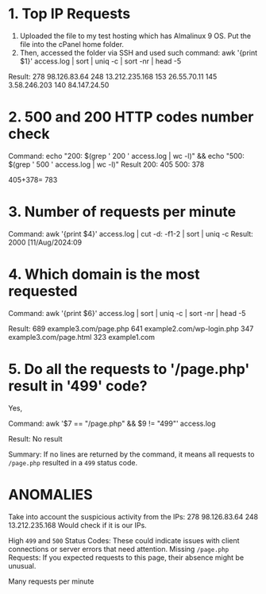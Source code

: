 # 1. Top IP Requests
1. Uploaded the file to my test hosting which has Almalinux 9 OS. Put the file into the cPanel home folder.
2. Then, accessed the folder via SSH and used such command:
awk '{print $1}' access.log | sort | uniq -c | sort -nr | head -5

Result:
278 98.126.83.64
248 13.212.235.168
153 26.55.70.11
145 3.58.246.203
140 84.147.24.50
# 2. 500 and 200 HTTP codes number check
Command: 
echo "200: $(grep ' 200 ' access.log | wc -l)" && echo "500: $(grep ' 500 ' access.log | wc -l)"
Result
200: 405
500: 378

405+378= 783

# 3. Number of requests per minute
Command:
awk '{print $4}' access.log | cut -d: -f1-2 | sort | uniq -c
Result:
2000 [11/Aug/2024:09

# 4. Which domain is the most requested
Command:
awk '{print $6}' access.log | sort | uniq -c | sort -nr | head -5

Result:
689 example3.com/page.php
641 example2.com/wp-login.php
347 example3.com/page.html
323 example1.com

# 5. Do all the requests to '/page.php' result in '499' code?
Yes,

Command:
awk '$7 == "/page.php" && $9 != "499"' access.log

Result:
No result

Summary:
If no lines are returned by the command, it means all requests to `/page.php` resulted in a `499` status code.

# ANOMALIES
Take into account the suspicious activity from the IPs:
278 98.126.83.64
248 13.212.235.168
Would check if it is our IPs.

High `499` and `500` Status Codes: These could indicate issues with client connections or server errors that need attention.
Missing `/page.php` Requests: If you expected requests to this page, their absence might be unusual.

Many requests per minute
